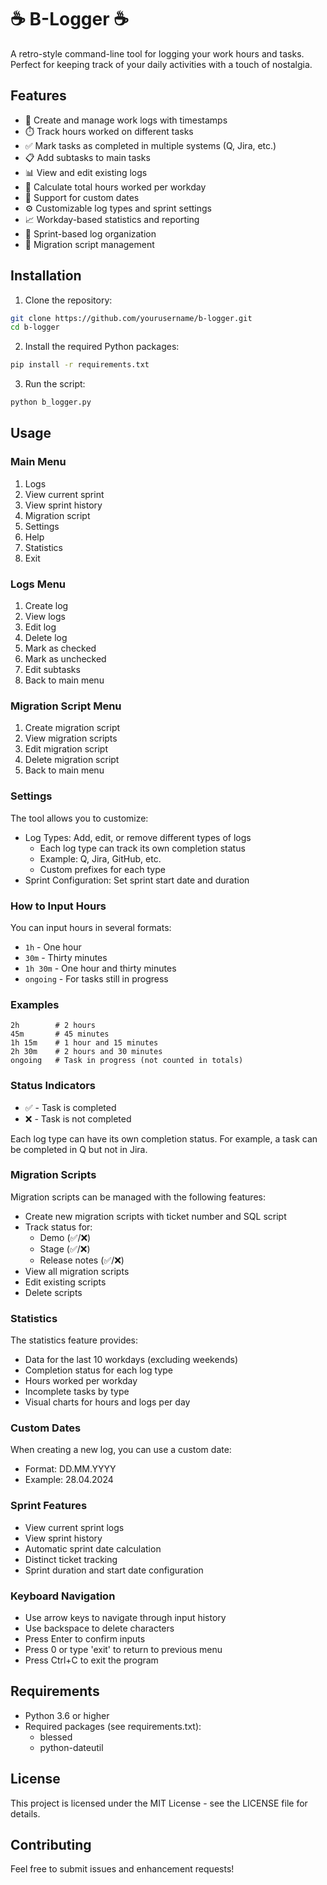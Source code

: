 # ☕ B-Logger ☕

A retro-style command-line tool for logging your work hours and tasks. Perfect for keeping track of your daily activities with a touch of nostalgia.

## Features

- 📝 Create and manage work logs with timestamps
- ⏱️ Track hours worked on different tasks
- ✅ Mark tasks as completed in multiple systems (Q, Jira, etc.)
- 📋 Add subtasks to main tasks
- 📊 View and edit existing logs
- 🧮 Calculate total hours worked per workday
- 📅 Support for custom dates
- ⚙️ Customizable log types and sprint settings
- 📈 Workday-based statistics and reporting
- 🎯 Sprint-based log organization
- 🔄 Migration script management

## Installation

1. Clone the repository:
```bash
git clone https://github.com/yourusername/b-logger.git
cd b-logger
```

2. Install the required Python packages:
```bash
pip install -r requirements.txt
```

3. Run the script:
```bash
python b_logger.py
```

## Usage

### Main Menu

1. Logs
2. View current sprint
3. View sprint history
4. Migration script
5. Settings
6. Help
7. Statistics
8. Exit

### Logs Menu

1. Create log
2. View logs
3. Edit log
4. Delete log
5. Mark as checked
6. Mark as unchecked
7. Edit subtasks
0. Back to main menu

### Migration Script Menu

1. Create migration script
2. View migration scripts
3. Edit migration script
4. Delete migration script
0. Back to main menu

### Settings

The tool allows you to customize:

- Log Types: Add, edit, or remove different types of logs
  - Each log type can track its own completion status
  - Example: Q, Jira, GitHub, etc.
  - Custom prefixes for each type
- Sprint Configuration: Set sprint start date and duration

### How to Input Hours

You can input hours in several formats:
- `1h`        - One hour
- `30m`       - Thirty minutes
- `1h 30m`    - One hour and thirty minutes
- `ongoing`   - For tasks still in progress

### Examples

```
2h        # 2 hours
45m       # 45 minutes
1h 15m    # 1 hour and 15 minutes
2h 30m    # 2 hours and 30 minutes
ongoing   # Task in progress (not counted in totals)
```

### Status Indicators

- ✅ - Task is completed
- ❌ - Task is not completed

Each log type can have its own completion status. For example, a task can be completed in Q but not in Jira.

### Migration Scripts

Migration scripts can be managed with the following features:
- Create new migration scripts with ticket number and SQL script
- Track status for:
  - Demo (✅/❌)
  - Stage (✅/❌)
  - Release notes (✅/❌)
- View all migration scripts
- Edit existing scripts
- Delete scripts

### Statistics

The statistics feature provides:
- Data for the last 10 workdays (excluding weekends)
- Completion status for each log type
- Hours worked per workday
- Incomplete tasks by type
- Visual charts for hours and logs per day

### Custom Dates

When creating a new log, you can use a custom date:
- Format: DD.MM.YYYY
- Example: 28.04.2024

### Sprint Features

- View current sprint logs
- View sprint history
- Automatic sprint date calculation
- Distinct ticket tracking
- Sprint duration and start date configuration

### Keyboard Navigation

- Use arrow keys to navigate through input history
- Use backspace to delete characters
- Press Enter to confirm inputs
- Press 0 or type 'exit' to return to previous menu
- Press Ctrl+C to exit the program

## Requirements

- Python 3.6 or higher
- Required packages (see requirements.txt):
  - blessed
  - python-dateutil

## License

This project is licensed under the MIT License - see the LICENSE file for details.

## Contributing

Feel free to submit issues and enhancement requests!
